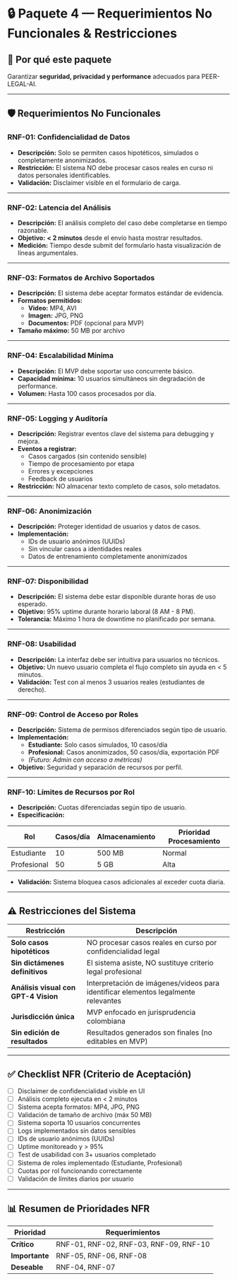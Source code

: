 # 🔒 Paquete 4 — Requerimientos No Funcionales & Restricciones

## 🎯 Por qué este paquete

Garantizar **seguridad, privacidad y performance** adecuados para PEER-LEGAL-AI.

---

## 🛡️ Requerimientos No Funcionales

### **RNF-01: Confidencialidad de Datos**

- **Descripción:** Solo se permiten casos hipotéticos, simulados o completamente anonimizados.
- **Restricción:** El sistema NO debe procesar casos reales en curso ni datos personales identificables.
- **Validación:** Disclaimer visible en el formulario de carga.

---

### **RNF-02: Latencia del Análisis**

- **Descripción:** El análisis completo del caso debe completarse en tiempo razonable.
- **Objetivo:** **< 2 minutos** desde el envío hasta mostrar resultados.
- **Medición:** Tiempo desde submit del formulario hasta visualización de líneas argumentales.

---

### **RNF-03: Formatos de Archivo Soportados**

- **Descripción:** El sistema debe aceptar formatos estándar de evidencia.
- **Formatos permitidos:**
  - **Video:** MP4, AVI
  - **Imagen:** JPG, PNG
  - **Documentos:** PDF (opcional para MVP)
- **Tamaño máximo:** 50 MB por archivo

---

### **RNF-04: Escalabilidad Mínima**

- **Descripción:** El MVP debe soportar uso concurrente básico.
- **Capacidad mínima:** 10 usuarios simultáneos sin degradación de performance.
- **Volumen:** Hasta 100 casos procesados por día.

---

### **RNF-05: Logging y Auditoría**

- **Descripción:** Registrar eventos clave del sistema para debugging y mejora.
- **Eventos a registrar:**
  - Casos cargados (sin contenido sensible)
  - Tiempo de procesamiento por etapa
  - Errores y excepciones
  - Feedback de usuarios
- **Restricción:** NO almacenar texto completo de casos, solo metadatos.

---

### **RNF-06: Anonimización**

- **Descripción:** Proteger identidad de usuarios y datos de casos.
- **Implementación:**
  - IDs de usuario anónimos (UUIDs)
  - Sin vincular casos a identidades reales
  - Datos de entrenamiento completamente anonimizados

---

### **RNF-07: Disponibilidad**

- **Descripción:** El sistema debe estar disponible durante horas de uso esperado.
- **Objetivo:** 95% uptime durante horario laboral (8 AM - 8 PM).
- **Tolerancia:** Máximo 1 hora de downtime no planificado por semana.

---

### **RNF-08: Usabilidad**

- **Descripción:** La interfaz debe ser intuitiva para usuarios no técnicos.
- **Objetivo:** Un nuevo usuario completa el flujo completo sin ayuda en < 5 minutos.
- **Validación:** Test con al menos 3 usuarios reales (estudiantes de derecho).

---

### **RNF-09: Control de Acceso por Roles**

- **Descripción:** Sistema de permisos diferenciados según tipo de usuario.
- **Implementación:**
  - **Estudiante:** Solo casos simulados, 10 casos/día
  - **Profesional:** Casos anonimizados, 50 casos/día, exportación PDF
  - *(Futuro: Admin con acceso a métricas)*
- **Objetivo:** Seguridad y separación de recursos por perfil.

---

### **RNF-10: Límites de Recursos por Rol**

- **Descripción:** Cuotas diferenciadas según tipo de usuario.
- **Especificación:**

| Rol | Casos/día | Almacenamiento | Prioridad Procesamiento |
|-----|-----------|----------------|-------------------------|
| Estudiante | 10 | 500 MB | Normal |
| Profesional | 50 | 5 GB | Alta |

- **Validación:** Sistema bloquea casos adicionales al exceder cuota diaria.

---

## ⚠️ Restricciones del Sistema

| Restricción | Descripción |
|-------------|-------------|
| **Solo casos hipotéticos** | NO procesar casos reales en curso por confidencialidad legal |
| **Sin dictámenes definitivos** | El sistema asiste, NO sustituye criterio legal profesional |
| **Análisis visual con GPT-4 Vision** | Interpretación de imágenes/videos para identificar elementos legalmente relevantes |
| **Jurisdicción única** | MVP enfocado en jurisprudencia colombiana |
| **Sin edición de resultados** | Resultados generados son finales (no editables en MVP) |

---

## ✅ Checklist NFR (Criterio de Aceptación)

- [ ] Disclaimer de confidencialidad visible en UI
- [ ] Análisis completo ejecuta en < 2 minutos
- [ ] Sistema acepta formatos: MP4, JPG, PNG
- [ ] Validación de tamaño de archivo (máx 50 MB)
- [ ] Sistema soporta 10 usuarios concurrentes
- [ ] Logs implementados sin datos sensibles
- [ ] IDs de usuario anónimos (UUIDs)
- [ ] Uptime monitoreado y > 95%
- [ ] Test de usabilidad con 3+ usuarios completado
- [ ] Sistema de roles implementado (Estudiante, Profesional)
- [ ] Cuotas por rol funcionando correctamente
- [ ] Validación de límites diarios por usuario

---

## 📊 Resumen de Prioridades NFR

| Prioridad | Requerimientos |
|-----------|----------------|
| **Crítico** | RNF-01, RNF-02, RNF-03, RNF-09, RNF-10 |
| **Importante** | RNF-05, RNF-06, RNF-08 |
| **Deseable** | RNF-04, RNF-07 |

